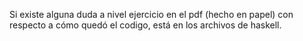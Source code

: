 Si existe alguna duda a nivel ejercicio en el pdf (hecho en papel) con respecto a cómo quedó el codigo, está en los archivos de haskell.
